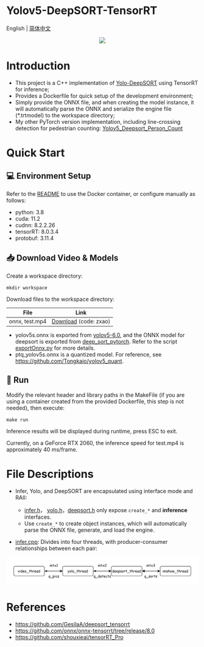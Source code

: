 # Yolov5-DeepSORT-TensorRT
English | [简体中文](./README.md)

<div align=center>
<img src="./assets/demo.gif"/>
</div>

# Introduction

- This project is a C++ implementation of [Yolo-DeepSORT](https://github.com/ZQPei/deep_sort_pytorch) using TensorRT for inference;
- Provides a Dockerfile for quick setup of the development environment;
- Simply provide the ONNX file, and when creating the model instance, it will automatically parse the ONNX and serialize the engine file (*.trtmodel) to the workspace directory;
- My other PyTorch version implementation, including line-crossing detection for pedestrian counting: [Yolov5_Deepsort_Person_Count](https://github.com/Tongkaio/Yolov5_Deepsort_Person_Count)

# Quick Start
## 💻 Environment Setup
Refer to the [README](docker/README.md) to use the Docker container, or configure manually as follows:
- python: 3.8
- cuda: 11.2
- cudnn: 8.2.2.26
- tensorRT: 8.0.3.4
- protobuf: 3.11.4

## 📥 Download Video & Models
Create a workspace directory:
```shell
mkdir workspace
```

Download files to the workspace directory:

|     File      |                             Link                             |
| :-----------: | :----------------------------------------------------------: |
| onnx, test.mp4 | [Download](https://pan.baidu.com/s/1HNveFo1S4RgXx1JlXMaSwA) (code: zxao) |

- yolov5s.onnx is exported from [yolov5-6.0](https://github.com/ultralytics/yolov5/tree/v6.0), and the ONNX model for deepsort is exported from [deep_sort_pytorch](https://github.com/ZQPei/deep_sort_pytorch). Refer to the script [exportOnnx.py](https://github.com/GesilaA/deepsort_tensorrt/blob/master/exportOnnx.py) for more details.
- ptq_yolov5s.onnx is a quantized model. For reference, see https://github.com/Tongkaio/yolov5_quant.

## 🏃‍ Run
Modify the relevant header and library paths in the MakeFile (if you are using a container created from the provided Dockerfile, this step is not needed), then execute:
```shell
make run
```

Inference results will be displayed during runtime, press ESC to exit.

Currently, on a GeForce RTX 2060, the inference speed for test.mp4 is approximately 40 ms/frame.

# File Descriptions
- Infer, Yolo, and DeepSORT are encapsulated using interface mode and RAII:
  - [infer.h](src/infer/infer.h)， [yolo.h](src/yolo/yolo.h)，[deepsort.h](src/deepsort/include/deepsort.h) only expose `create_*` and **inference** interfaces.
  - Use `create_*` to create object instances, which will automatically parse the ONNX file, generate, and load the engine.

- [infer.cpp](src/infer/infer.cpp): Divides into four threads, with producer-consumer relationships between each pair:

![Alt text](assets/thread.png)

# References
- https://github.com/GesilaA/deepsort_tensorrt
- https://github.com/onnx/onnx-tensorrt/tree/release/8.0
- https://github.com/shouxieai/tensorRT_Pro